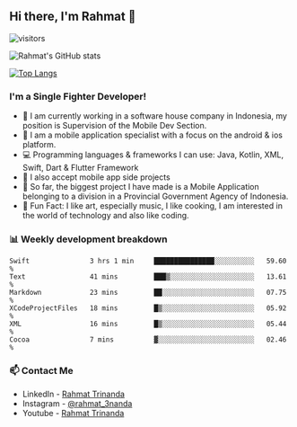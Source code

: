 ## Hi there, I'm Rahmat 👋
![visitors](https://visitor-badge.glitch.me/badge?page_id=https://github.com/rahmat3nanda/)

![Rahmat's GitHub stats](https://github-readme-stats.vercel.app/api?username=rahmat3nanda&count_private=true&show_icons=true&theme=radical)

[![Top Langs](https://github-readme-stats.vercel.app/api/top-langs/?username=rahmat3nanda&show_icons=true&theme=radical&layout=compact)](https://github.com/rahmat3nanda/github-readme-stats)

### I'm a Single Fighter Developer!
- :office: I am currently working in a software house company in Indonesia, my position is Supervision of the Mobile Dev Section.
- :iphone: I am a mobile application specialist with a focus on the android & ios platform.
- :computer: Programming languages & frameworks I can use: Java, Kotlin, XML, Swift, Dart & Flutter Framework
- :handshake: I also accept mobile app side projects
- :police_car: So far, the biggest project I have made is a Mobile Application belonging to a division in a Provincial Government Agency of Indonesia.
- :notebook: Fun Fact: I like art, especially music, I like cooking, I am interested in the world of technology and also like coding.

### 📊 Weekly development breakdown

<!--START_SECTION:waka-->

```text
Swift               3 hrs 1 min     ███████████████░░░░░░░░░░   59.60 %
Text                41 mins         ███▒░░░░░░░░░░░░░░░░░░░░░   13.61 %
Markdown            23 mins         ██░░░░░░░░░░░░░░░░░░░░░░░   07.75 %
XCodeProjectFiles   18 mins         █▒░░░░░░░░░░░░░░░░░░░░░░░   05.92 %
XML                 16 mins         █▒░░░░░░░░░░░░░░░░░░░░░░░   05.44 %
Cocoa               7 mins          ▓░░░░░░░░░░░░░░░░░░░░░░░░   02.46 %
```

<!--END_SECTION:waka-->

### 📫 Contact Me
- LinkedIn - [Rahmat Trinanda](https://www.linkedin.com/in/rahmat-trinanda/)
- Instagram - [@rahmat_3nanda](https://www.instagram.com/rahmat_3nanda/)
- Youtube - [Rahmat Trinanda](https://www.youtube.com/channel/UCmhq5_o2cDpYsTtBl24XEAw)
